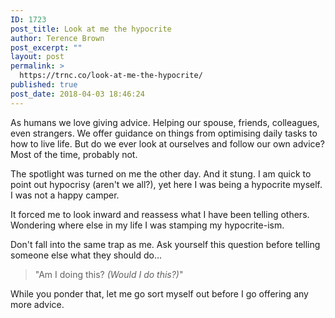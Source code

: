 ```yaml
---
ID: 1723
post_title: Look at me the hypocrite
author: Terence Brown
post_excerpt: ""
layout: post
permalink: >
  https://trnc.co/look-at-me-the-hypocrite/
published: true
post_date: 2018-04-03 18:46:24
---
```

As humans we love giving advice. Helping our spouse, friends, colleagues, even strangers. We offer guidance on things from optimising daily tasks to how to live life. But do we ever look at ourselves and follow our own advice? Most of the time, probably not.

The spotlight was turned on me the other day. And it stung. I am quick to point out hypocrisy (aren't we all?), yet here I was being a hypocrite myself. I was not a happy camper.

It forced me to look inward and reassess what I have been telling others. Wondering where else in my life I was stamping my hypocrite-ism.

Don't fall into the same trap as me. Ask yourself this question before telling someone else what they should do...

<blockquote>"Am I doing this? <em>(Would I do this?)</em>"</blockquote>

While you ponder that, let me go sort myself out before I go offering any more advice.